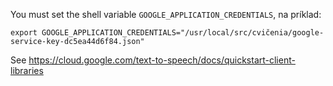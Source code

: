 You must set the shell variable `GOOGLE_APPLICATION_CREDENTIALS`, na príklad:

    export GOOGLE_APPLICATION_CREDENTIALS="/usr/local/src/cvičenia/google-service-key-dc5ea44d6f84.json"

See https://cloud.google.com/text-to-speech/docs/quickstart-client-libraries
